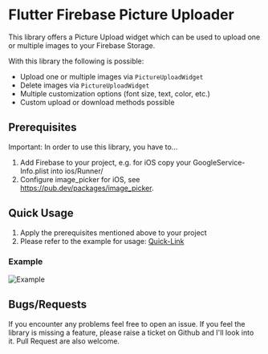 
# Flutter Firebase Picture Uploader

This library offers a Picture Upload widget which can be used to upload one or multiple images to your Firebase Storage.

With this library the following is possible:
- Upload one or multiple images via `PictureUploadWidget`
- Delete images via `PictureUploadWidget`
- Multiple customization options (font size, text, color, etc.)
- Custom upload or download methods possible


## Prerequisites
Important: In order to use this library, you have to...
1) Add Firebase to your project, e.g. for iOS copy your GoogleService-Info.plist into ios/Runner/
2) Configure image_picker for iOS, see https://pub.dev/packages/image_picker.

## Quick Usage
1) Apply the prerequisites mentioned above to your project
2) Please refer to the example for usage: [Quick-Link](https://github.com/Rodiii/flutter_firebase_picture_uploader/blob/master/example/lib/main.dart)

### Example
![Example](https://github.com/Rodiii/flutter_firebase_picture_uploader/raw/master/example_screenshot.png)

## Bugs/Requests
If you encounter any problems feel free to open an issue. If you feel the library is
missing a feature, please raise a ticket on Github and I'll look into it.
Pull Request are also welcome.
